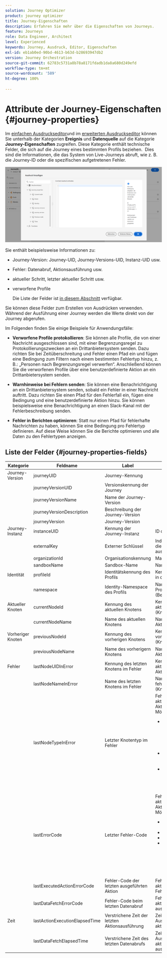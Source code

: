 ```yaml
---
solution: Journey Optimizer
product: journey optimizer
title: Journey-Eigenschaften
description: Erfahren Sie mehr über die Eigenschaften von Journeys.
feature: Journeys
role: Data Engineer, Architect
level: Experienced
keywords: Journey, Ausdruck, Editor, Eigenschaften
exl-id: eb1ab0ed-90bd-4613-b63d-b28693947db2
version: Journey Orchestration
source-git-commit: 62783c5731a8b78a8171fdadb1da8a680d249efd
workflow-type: tm+mt
source-wordcount: '589'
ht-degree: 100%

---
```


# Attribute der Journey-Eigenschaften {#journey-properties}

Im [einfachen Ausdruckseditor](../condition-activity.md#about_condition)und im [erweiterten Ausdruckseditor](../expression/expressionadvanced.md) können Sie unterhalb der Kategorien **Ereignis** und **Datenquelle** auf die Kategorie **Journey-Eigenschaften** zugreifen. Diese Kategorie enthält technische Felder, die sich auf die Journey eines bestimmten Profils beziehen.  Dies sind die Informationen, die das System von Live-Journeys abruft, wie z. B. die Journey-ID oder die spezifischen aufgetretenen Fehler.

![](../assets/journey-properties.png)

Sie enthält beispielsweise Informationen zu:

* Journey-Version: Journey-UID, Journey-Versions-UID, Instanz-UID usw.
* Fehler: Datenabruf, Aktionsausführung usw.
* aktueller Schritt, letzter aktueller Schritt usw.
* verworfene Profile

  Die Liste der Felder ist [in diesem Abschnitt](#journey-properties-fields) verfügbar.

Sie können diese Felder zum Erstellen von Ausdrücken verwenden. Während der Ausführung einer Journey werden die Werte direkt von der Journey abgerufen.

Im Folgenden finden Sie einige Beispiele für Anwendungsfälle:

* **Verworfene Profile protokollieren**: Sie können alle Profile, die von einer Nachricht ausgeschlossen sind, mit einer Begrenzungsregel zu Protokollierungszwecken an ein Drittanbietersystem senden. Dazu richten Sie bei Zeitüberschreitung und Fehler einen Pfad ein und fügen eine Bedingung zum Filtern nach einem bestimmten Fehlertyp hinzu, z. B.: „Personen nach Begrenzungsregel verwerfen“. Anschließend können Sie die verworfenen Profile über eine benutzerdefinierte Aktion an ein Drittanbietersystem senden.

* **Warnhinweise bei Fehlern senden**: Sie können eine Benachrichtigung an ein Drittanbietersystem senden, sobald ein Fehler in einer Nachricht auftritt. Dazu richten Sie einen Pfad für den Fehlerfall ein, fügen eine Bedingung und eine benutzerdefinierte Aktion hinzu. Sie können beispielsweise eine Benachrichtigung an einen Slack-Kanal mit der Fehlerbeschreibung senden.

* **Fehler in Berichten optimieren**: Statt nur einen Pfad für fehlerhafte Nachrichten zu haben, können Sie eine Bedingung pro Fehlertyp definieren. Auf diese Weise können Sie die Berichte optimieren und alle Daten zu den Fehlertypen anzeigen.

## Liste der Felder {#journey-properties-fields}

| Kategorie | Feldname | Label | Beschreibung |
|---|---|---|------------|
| Journey-Version | journeyUID | Journey-Kennung | |
| | journeyVersionUID | Versionskennung der Journey | |
| | journeyVersionName | Name der Journey-Version | |
| | journeyVersionDescription | Beschreibung der Journey-Version | |
| | journeyVersion | Journey-Version | |
| Journey-Instanz | instanceUID | Kennung der Journey-Instanz | ID der Instanz |
| | externalKey | Externer Schlüssel | Individuelle Kennung, die die Journey auslöst |
| | organizationId | Organisationskennung | Markenorganisation |
| | sandboxName | Sandbox-Name | Name der Sandbox |
| Identität | profileId | Identitätskennung des Profils | Kennung des Profils in der Journey |
| | namespace | Identity-Namespace des Profils | Namespace des Profils in der Journey (Beispiel: ECID) |
| Aktueller Knoten | currentNodeId | Kennung des aktuellen Knotens | Kennung der aktuellen Aktivität (Knoten) |
| | currentNodeName | Name des aktuellen Knotens | Name der aktuellen Aktivität (Knoten) |
| Vorheriger Knoten | previousNodeId | Kennung des vorherigen Knotens | Kennung der vorherigen Aktivität (Knoten) |
| | previousNodeName | Name des vorherigern Knotens | Name der vorherigen Aktivität (Knoten) |
| Fehler | lastNodeUIDInError | Kennung des letzten Knotens im Fehler | Kennung der aktuellen fehlerhaften Aktivität (Knoten) |
| | lastNodeNameInError | Name des letzten Knotens im Fehler | Name der aktuellen fehlerhaften Aktivität (Knoten) |
| | lastNodeTypeInError | Letzter Knotentyp im Fehler | Fehlertyp der aktuellen fehlerhaften Aktivität (Knoten). Mögliche Typen:<ul><li>Ereignisse: Ereignisse, Reaktionen, SQ (Beispiel: Zielgruppen-Qualifizierung)</li><li>Flusssteuerung: Ende, Bedingung, Warten</li><li>Aktionen: ACS-Aktionen, Sprung, benutzerdefinierte Aktion</li></ul> |
| | lastErrorCode | Letzter Fehler-Code | Fehler-Code der aktuellen fehlerhaften Aktivität (Knoten). Mögliche Fehler: <ul><li>HTTP-Fehler-Codes</li><li>capped</li><li>timedOut</li><li>Fehler (Beispiel: Standard bei unerwartetem Fehler. Sollte nicht / äußerst selten vorkommen.)</li></ul> |
| | lastExecutedActionErrorCode | Fehler-Code der letzten ausgeführten Aktion | Fehler-Code der aktuellen Aktion im Fehler |
| | lastDataFetchErrorCode | Fehler-Code beim letzten Datenabruf | Fehler-Code beim aktuellen Datenabruf aus Datenquellen |
| Zeit | lastActionExecutionElapsedTime | Verstrichene Zeit der letzten Aktionsausführung | Zeitaufwand für die Ausführung der aktuellen Aktion |
| | lastDataFetchElapsedTime | Verstrichene Zeit des letzten Datenabrufs | Zeitaufwand für die Ausführung des aktuellen Datenabrufs aus Datenquellen |
